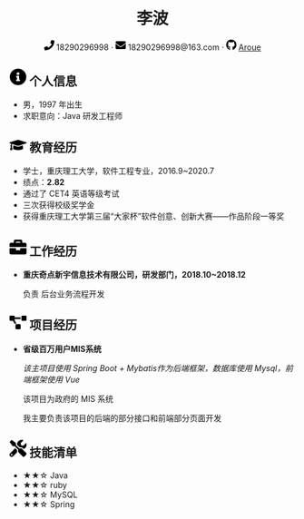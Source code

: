  <center>
     <h1>李波</h1>
     <div>
         <span>
             <img src="assets/phone-solid.svg" width="18px">
             18290296998
         </span>
         ·
         <span>
             <img src="assets/envelope-solid.svg" width="18px">
             18290296998@163.com
         </span>
         ·
         <span>
             <img src="assets/github-brands.svg" width="18px">
             <a href="https://github.com/Aroue">Aroue</a>
         </span>
     </div>
 </center>




 ## <img src="assets/info-circle-solid.svg" width="30px"> 个人信息 

 - 男，1997 年出生
 - 求职意向：Java 研发工程师

## <img src="assets/graduation-cap-solid.svg" width="30px"> 教育经历

- 学士，重庆理工大学，软件工程专业，2016.9~2020.7
- 绩点：**2.82**
- 通过了 CET4 英语等级考试
- 三次获得校级奖学金
- 获得重庆理工大学第三届“大家杯”软件创意、创新大赛——作品阶段一等奖

## <img src="assets/briefcase-solid.svg" width="30px"> 工作经历

- **重庆奇点新宇信息技术有限公司，研发部门，2018.10~2018.12**

   负责 后台业务流程开发

## <img src="assets/project-diagram-solid.svg" width="30px"> 项目经历

- **省级百万用户MIS系统**

  *该主项目使用 Spring Boot + Mybatis作为后端框架，数据库使用 Mysql，前端框架使用 Vue*

  该项目为政府的 MIS 系统

  我主要负责该项目的后端的部分接口和前端部分页面开发

## <img src="assets/tools-solid.svg" width="30px"> 技能清单

- ★★☆ Java
- ★★☆ ruby
- ★★☆ MySQL
- ★★☆ Spring

